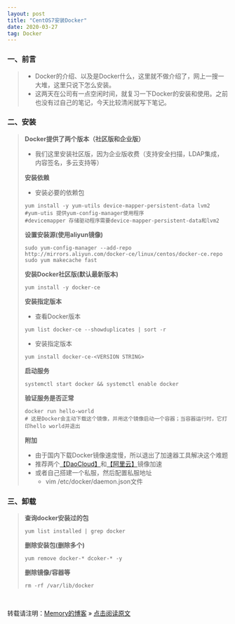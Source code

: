 ```yaml
---
layout: post
title: "CentOS7安装Docker"
date: 2020-03-27
tag: Docker
---
```


### 一、前言

> * Docker的介绍、以及是Docker什么，这里就不做介绍了，网上一搜一大堆，这里只说下怎么安装。
> * 这两天在公司有一点空闲时间，就复习一下Docker的安装和使用。之前也没有过自己的笔记，今天比较清闲就写下笔记。

### 二、安装

> **Docker提供了两个版本（社区版和企业版）**
>
> * 我们这里安装社区版，因为企业版收费（支持安全扫描，LDAP集成，内容签名，多云支持等）
>
> **安装依赖**
>
> * 安装必要的依赖包
>
>```shell
> yum install -y yum-utils device-mapper-persistent-data lvm2
> #yum-utis 提供yum-config-manager使用程序
> #devicemapper 存储驱动程序需要device-mapper-persistent-data和lvm2
>```
>
> **设置安装源(使用aliyun镜像)**
>```shell
> sudo yum-config-manager --add-repo http://mirrors.aliyun.com/docker-ce/linux/centos/docker-ce.repo
> sudo yum makecache fast
>``` 
>
> **安装Docker社区版(默认最新版本)**
>```shell
> yum install -y docker-ce
>```
>
> **安装指定版本**
>
> * 查看Docker版本
>
>```shell
> yum list docker-ce --showduplicates | sort -r
>```
>
> * 安装指定版本
>
>```shell
> yum install docker-ce-<VERSION STRING>
>```
>
> **启动服务**
>```shell
> systemctl start docker && systemctl enable docker
>```
>
> **验证服务是否正常**
>```shell
> docker run hello-world
> # 这是Docker会主动下载这个镜像，并用这个镜像启动一个容器；当容器运行时，它打印hello world并退出
>```
>
> **附加**
>
> * 由于国内下载Docker镜像速度慢，所以退出了加速器工具解决这个难题
> * 推荐两个[【DaoCloud】](https://www.daocloud.io/)和[【阿里云】](https://promotion.aliyun.com/ntms/act/kubernetes.html)镜像加速
> * 或者自己搭建一个私服，然后配置私服地址
>   - vim /etc/docker/daemon.json文件

### 三、卸载

> **查询docker安装过的包**
>```shell
> yum list installed | grep docker
>```
> **删除安装包(删除多个)**
>```shell
> yum remove docker-* dcoker-* -y
>```
> **删除镜像/容器等**
>```
> rm -rf /var/lib/docker
>```

<br>
    
转载请注明：[Memory的博客](https://www.shendonghai.com) » [点击阅读原文](http://www.shendonghai.com/2020/03/CentOS7%E5%AE%89%E8%A3%85Docker/) 